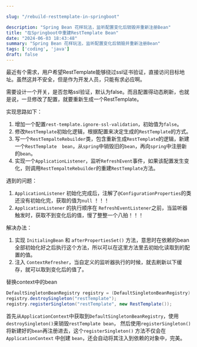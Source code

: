 ```yaml
---

slug: "/rebuild-resttemplate-in-springboot"

description: "Spring Bean 花样玩法，监听配置变化后销毁并重新注册Bean"
title: "在Springboot中重建RestTemplate Bean"
date: "2024-06-03 18:43:48"
summary: "Spring Bean 花样玩法，监听配置变化后销毁并重新注册Bean"
tags: ['coding', 'java']
draft: false
---
```


最近有个需求，用户希望RestTemplate能够绕过ssl证书验证，直接访问目标地址。虽然这并不安全，但是作为开发人员，只能有求必应啊。

需要设计一个开关，是否忽略ssl验证，默认为false。而且配置得动态刷新，也就是说，一旦修改了配置，就要重新生成一个RestTemplate。

实现思路如下：

1. 增加一个配置`rest-template.ignore-ssl-validation`，初始值为`false`。
2. 修改`RestTemplate`初始化逻辑，根据配置来决定生成的`RestTemplate`的方式。
3. 写一个`RestTempalteRebuilder`类，包含重新生成`RestTemplate`的逻辑，新建一个`RestTemplate  bean`，从`spring`中销毁旧的`bean`，再向`spring`中注册新的`bean`。
4. 实现一个`ApplicationListener`，监听`RefreshEvent`事件，如果该配置发生变化，则调用`RestTempalteRebuilder`的重建`RestTemplate`方法。

遇到的问题：

1. `ApplicationListener` 初始化完成后，注解了`@ConfigurationProperties`的类还没有初始化完，获取的值为`null` ！！！
2. `ApplicationListener` 的执行顺序在 `RefreshEventListener`之前，当监听器触发时，获取不到变化后的值，慢了整整一个八拍！！！

解决办法：

1. 实现 `InitialingBean` 和 `afterPropertiesSet()` 方法，意思时在依赖的bean全部初始化好之后执行这个方法，所以可以在这里方法里去初始化读取到的配置的值。
2. 注入 `ContextRefresher`，当自定义的监听器执行的时候，就去刷新以下缓存，就可以取到变化后的值了。


替换context中的bean

```java
DefaultSingletonBeanRegistry registry = (DefaultSingletonBeanRegistry) applicationContext.getAutowireCapableBeanFactory();
registry.destroySingleton("restTemplate");
registry.registerSingleton("restTemplate", new RestTemplate()); 
```

首先从`ApplicationContext`中获取到`DefaultSingletonBeanRegistry`，使用`destroySingleton()`来销毁`restTemplate bean`， 然后使用`registerSingleton()`将新建好的`bean`再注册进去，这个`registerSingleton()` 方法不仅会在 `ApplicationContext` 中创建 `bean`，还会自动将其注入到依赖的对象中，完美。